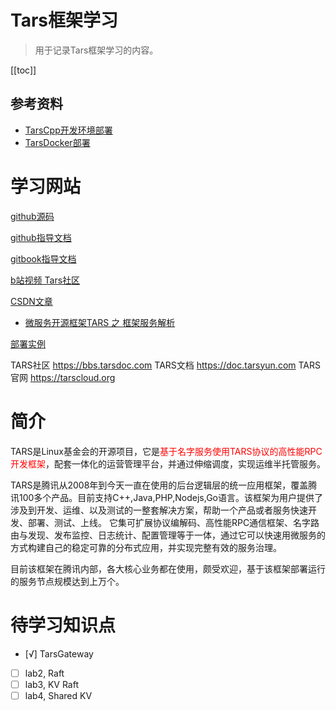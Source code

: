 # Tars框架学习

> 用于记录Tars框架学习的内容。

[[toc]]

## 参考资料

* [TarsCpp开发环境部署](TarsCpp开发环境部署.md)
* [TarsDocker部署](TarsDocker部署.md)

# 学习网站

[github源码](https://github.com/TarsCloud/Tars)

[github指导文档](https://github.com/TarsCloud/TarsDocs/blob/91fd046369b5f6fa43d02288ae2bf9be670fdb30/SUMMARY.md)

[gitbook指导文档](https://tarscloud.gitbook.io/tarsdocs/)

[b站视频 Tars社区](https://www.bilibili.com/video/BV1MJ411E7Gb)

[CSDN文章](https://blog.csdn.net/tarsfoundation/category_10177234.html)

* [微服务开源框架TARS 之 框架服务解析](https://blog.csdn.net/TARSFoundation/article/details/108436988)

[部署实例](http://139.196.82.84:3000)

TARS社区 https://bbs.tarsdoc.com TARS文档 https://doc.tarsyun.com TARS官网 https://tarscloud.org

# 简介

TARS是Linux基金会的开源项目，它是<font color="red">基于名字服务使用TARS协议的高性能RPC开发框架</font>，配套一体化的运营管理平台，并通过伸缩调度，实现运维半托管服务。

TARS是腾讯从2008年到今天一直在使用的后台逻辑层的统一应用框架，覆盖腾讯100多个产品。目前支持C++,Java,PHP,Nodejs,Go语言。该框架为用户提供了涉及到开发、运维、以及测试的一整套解决方案，帮助一个产品或者服务快速开发、部署、测试、上线。 它集可扩展协议编解码、高性能RPC通信框架、名字路由与发现、发布监控、日志统计、配置管理等于一体，通过它可以快速用微服务的方式构建自己的稳定可靠的分布式应用，并实现完整有效的服务治理。

目前该框架在腾讯内部，各大核心业务都在使用，颇受欢迎，基于该框架部署运行的服务节点规模达到上万个。


# 待学习知识点

- [√] TarsGateway
- [ ] lab2, Raft
- [ ] lab3, KV Raft
- [ ] lab4, Shared KV

